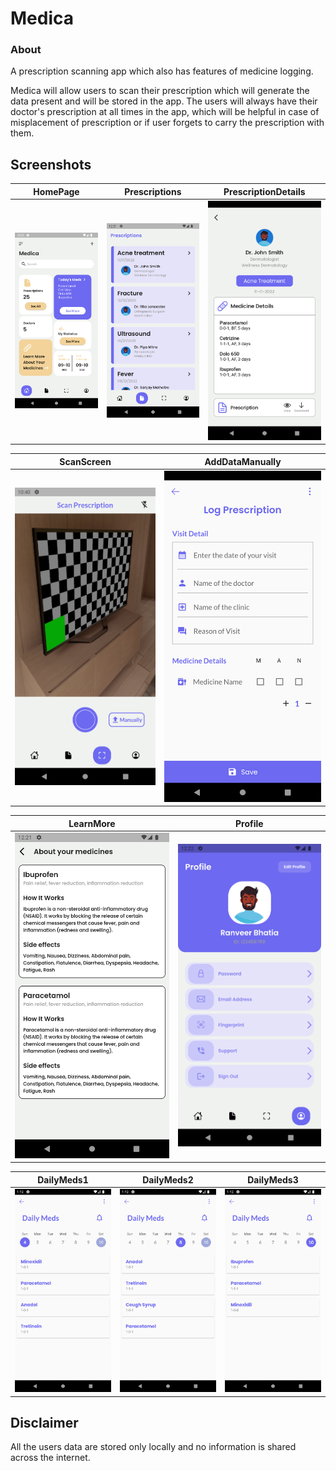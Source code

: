 # Medica

### About 

A prescription scanning app which also has features of medicine logging.

Medica will allow users to scan their prescription which will generate the data present and will be stored in the app. The users will always have their doctor's prescription at all times in the app, which will be helpful in case of misplacement of prescription or if user forgets to carry the prescription with them.

## Screenshots

| HomePage                                  | Prescriptions                                  | PrescriptionDetails                 |         
|:-----------------------------------------:|:----------------------------------------------:| :----------------------------------:|
| ![HomePage](Screenshots/HomePage.png)| ![Prescriptions](Screenshots/Prescriptions.png)|![PrescriptionDetails](Screenshots/PrescriptionDetails.png)  |


| ScanScreen                                 | AddDataManually                                   |
|:--------------------------------------:|:-----------------------------------------:|
| ![ScanScreen](Screenshots/ScanScreen.png) | ![AddDataManually](Screenshots/AddDataManually.png) |


| LearnMore                                | Profile                                  |
|:--------------------------------------:|:-----------------------------------------:|
| ![LearnMore](Screenshots/LearnMore.png) | ![Profile](Screenshots/Profile.png) |


| DailyMeds1                                 | DailyMeds2                                   | DailyMeds3                               |
|:--------------------------------------------:|:------------------------------------------:| :-----------------------------------------:|
| ![DailyMeds1](Screenshots/DailyMeds1.png)   | ![DailyMeds2](Screenshots/DailyMeds2.png)      | ![DailyMeds3](Screenshots/DailyMeds3.png) |


## Disclaimer

All the users data are stored only locally and no information is shared across the internet. 
